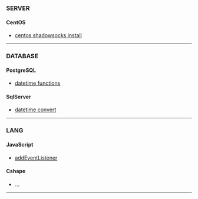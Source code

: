 ### SERVER

#### CentOS
+ [centos shadowsocks install](https://github.com/lozye/lozye.github.io/blob/master/doc/centosshadowsockslibev.sh)


---
### DATABASE

#### PostgreSQL
+ [datetime functions](https://www.postgresql.org/docs/9.3/functions-datetime.html)

#### SqlServer
+ [datetime convert](doc/sqlserverconvert)


---
### LANG

#### JavaScript
+ [addEventListener](doc/jsevent)

#### Cshape
+ ...
---
